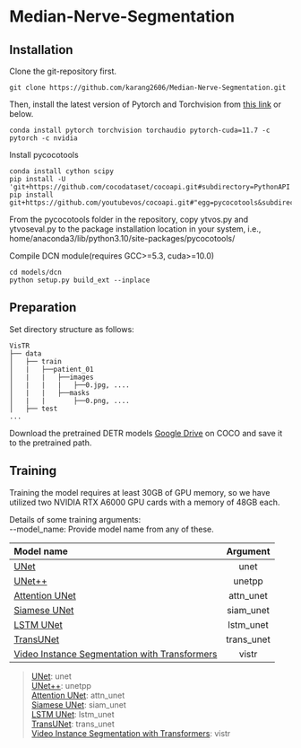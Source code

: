 # Median-Nerve-Segmentation

## Installation

Clone the git-repository first.
```
git clone https://github.com/karang2606/Median-Nerve-Segmentation.git
```

Then, install the latest version of Pytorch and Torchvision from [this link](https://pytorch.org/get-started/locally/) or below.
```
conda install pytorch torchvision torchaudio pytorch-cuda=11.7 -c pytorch -c nvidia
```
Install pycocotools
```
conda install cython scipy
pip install -U 'git+https://github.com/cocodataset/cocoapi.git#subdirectory=PythonAPI'
pip install git+https://github.com/youtubevos/cocoapi.git#"egg=pycocotools&subdirectory=PythonAPI"
```
From the pycocotools folder in the repository, copy ytvos.py and ytvoseval.py to the package installation 
location in your system, i.e., home/anaconda3/lib/python3.10/site-packages/pycocotools/

Compile DCN module(requires GCC>=5.3, cuda>=10.0)
```
cd models/dcn
python setup.py build_ext --inplace
```

## Preparation
Set directory structure as follows:
```
VisTR
├── data
│   ├── train
│   |   ├──patient_01
│   |   |   ├──images
│   |   |   |   ├──0.jpg, ....
│   |   |   ├──masks
│   |   |       ├──0.png, ....
│   ├── test
...
```

Download the pretrained DETR models [Google Drive](https://drive.google.com/drive/folders/1DlN8uWHT2WaKruarGW2_XChhpZeI9MFG)
on COCO and save it to the pretrained path.

## Training
Training the model requires at least 30GB of GPU memory, so we have utilized two NVIDIA RTX A6000 GPU cards with a memory of 48GB each.

Details of some training arguments: <br />
--model_name: Provide model name from any of these.

| Model name        | Argument |
| :------------- |:-------------:|
| [UNet](https://arxiv.org/abs/1505.04597)      | unet |
| [UNet++](https://arxiv.org/abs/1807.10165)      | unetpp |
| [Attention UNet](https://arxiv.org/abs/1804.03999) | attn_unet |
| [Siamese UNet](https://www.sciencedirect.com/science/article/pii/S1361841519301677) | siam_unet |
|  [LSTM UNet](https://github.com/Michael-MuChienHsu/R_Unet) | lstm_unet |
| [TransUNet](https://arxiv.org/abs/2102.04306) | trans_unet |
| [Video Instance Segmentation with Transformers](https://arxiv.org/abs/2011.14503)| vistr |

> [UNet](https://arxiv.org/abs/1505.04597): unet <br/>
> [UNet++](https://arxiv.org/abs/1807.10165): unetpp <br/>
> [Attention UNet](https://arxiv.org/abs/1804.03999): attn_unet <br/>
> [Siamese UNet](https://www.sciencedirect.com/science/article/pii/S1361841519301677): siam_unet <br/>
> [LSTM UNet](https://github.com/Michael-MuChienHsu/R_Unet): lstm_unet <br/> 
> [TransUNet](https://arxiv.org/abs/2102.04306): trans_unet <br/>
> [Video Instance Segmentation with Transformers](https://arxiv.org/abs/2011.14503): vistr <br/>
